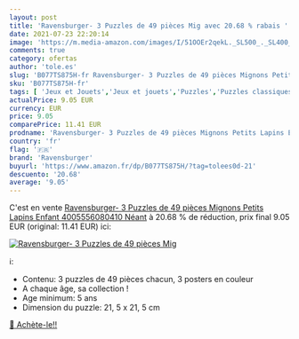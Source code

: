 ```yaml
---
layout: post
title: 'Ravensburger- 3 Puzzles de 49 pièces Mig avec 20.68 % rabais '
date: 2021-07-23 22:20:14
image: 'https://m.media-amazon.com/images/I/51OOEr2qekL._SL500_._SL400_.jpg'
comments: true
category: ofertas
author: 'tole.es'
slug: 'B077TS875H-fr Ravensburger- 3 Puzzles de 49 pièces Mignons Petits Lapins...'
sku: 'B077TS875H-fr'
tags: [ 'Jeux et Jouets','Jeux et jouets','Puzzles','Puzzles classiques','ravensburger', ]
actualPrice: 9.05 EUR
currency: EUR
price: 9.05
comparePrice: 11.41 EUR
prodname: 'Ravensburger- 3 Puzzles de 49 pièces Mignons Petits Lapins Enfant  4005556080410  Néant'
country: 'fr'
flag: '🇫🇷'
brand: 'Ravensburger'
buyurl: 'https://www.amazon.fr/dp/B077TS875H/?tag=tolees0d-21'
descuento: '20.68'
average: '9.05'
---
```


C'est en vente [Ravensburger- 3 Puzzles de 49 pièces Mignons Petits Lapins Enfant  4005556080410  Néant](https://www.amazon.fr/dp/B077TS875H/?tag=tolees0d-21)  à  20.68 % de réduction, prix final  9.05 EUR (original: 11.41 EUR) ici:

[![Ravensburger- 3 Puzzles de 49 pièces Mig](https://m.media-amazon.com/images/I/51OOEr2qekL._SL500_._SL400_.jpg)](https://www.amazon.fr/dp/B077TS875H/?tag=tolees0d-21)

ℹ️:

- Contenu: 3 puzzles de 49 pièces chacun, 3 posters en couleur
- A chaque âge, sa collection !
- Age minimum: 5 ans
- Dimension du puzzle: 21, 5 x 21, 5 cm

[🛒 Achète-le!!](https://www.amazon.fr/dp/B077TS875H/?tag=tolees0d-21)
